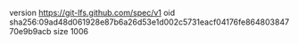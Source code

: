 version https://git-lfs.github.com/spec/v1
oid sha256:09ad48d061928e87b6a26d53e1d002c5731eacf04176fe86480384770e9b9acb
size 1006

